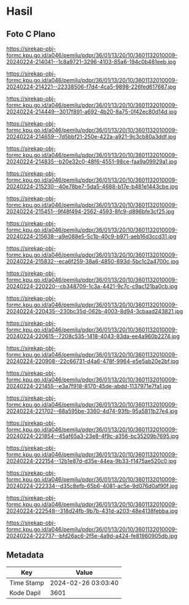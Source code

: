 # Hasil

## Foto C Plano

https://sirekap-obj-formc.kpu.go.id/a046/pemilu/pdpr/36/01/13/20/10/3601132010009-20240224-214041--1c8a9721-3296-4103-85a6-194c0b481eeb.jpg

https://sirekap-obj-formc.kpu.go.id/a046/pemilu/pdpr/36/01/13/20/10/3601132010009-20240224-214221--22338506-f7d4-4ca5-9898-226fed617687.jpg

https://sirekap-obj-formc.kpu.go.id/a046/pemilu/pdpr/36/01/13/20/10/3601132010009-20240224-214449--3017f891-a692-4b20-8a75-0f42ec80d14d.jpg

https://sirekap-obj-formc.kpu.go.id/a046/pemilu/pdpr/36/01/13/20/10/3601132010009-20240224-214659--7d5bbf21-250e-422a-a921-9c3cb80a3ddf.jpg

https://sirekap-obj-formc.kpu.go.id/a046/pemilu/pdpr/36/01/13/20/10/3601132010009-20240224-214835--b20e32c0-48f6-4551-98ce-faa9a09929a1.jpg

https://sirekap-obj-formc.kpu.go.id/a046/pemilu/pdpr/36/01/13/20/10/3601132010009-20240224-215230--40e78be7-5da5-4688-b17e-b481e1443cbe.jpg

https://sirekap-obj-formc.kpu.go.id/a046/pemilu/pdpr/36/01/13/20/10/3601132010009-20240224-215451--9f48f494-2562-4593-8fc9-d896bfe3cf25.jpg

https://sirekap-obj-formc.kpu.go.id/a046/pemilu/pdpr/36/01/13/20/10/3601132010009-20240224-215638--a9e088e5-5c1b-40c9-b971-aeb16d3ccd31.jpg

https://sirekap-obj-formc.kpu.go.id/a046/pemilu/pdpr/36/01/13/20/10/3601132010009-20240224-215832--eca6f259-38a6-4850-893d-5bc1c2a4700c.jpg

https://sirekap-obj-formc.kpu.go.id/a046/pemilu/pdpr/36/01/13/20/10/3601132010009-20240224-220220--cb348709-1c3a-4421-9c7c-c9ac121ba0cb.jpg

https://sirekap-obj-formc.kpu.go.id/a046/pemilu/pdpr/36/01/13/20/10/3601132010009-20240224-220435--230bc35d-062b-4003-8d94-3cbaad243821.jpg

https://sirekap-obj-formc.kpu.go.id/a046/pemilu/pdpr/36/01/13/20/10/3601132010009-20240224-220615--7208c535-1418-4043-83da-ee4a960b2274.jpg

https://sirekap-obj-formc.kpu.go.id/a046/pemilu/pdpr/36/01/13/20/10/3601132010009-20240224-220908--22c66731-d4a6-478f-9964-e5e5ab20e2bf.jpg

https://sirekap-obj-formc.kpu.go.id/a046/pemilu/pdpr/36/01/13/20/10/3601132010009-20240224-221455--e3a7f918-8170-45de-abdd-1137971e7fa1.jpg

https://sirekap-obj-formc.kpu.go.id/a046/pemilu/pdpr/36/01/13/20/10/3601132010009-20240224-221702--68a595be-3360-4d74-93fb-95a5811b27e4.jpg

https://sirekap-obj-formc.kpu.go.id/a046/pemilu/pdpr/36/01/13/20/10/3601132010009-20240224-221854--45af65a3-23e8-4f9c-a356-bc35209b7695.jpg

https://sirekap-obj-formc.kpu.go.id/a046/pemilu/pdpr/36/01/13/20/10/3601132010009-20240224-222154--12b1e87d-d35e-44ea-9b33-f1475ae520c0.jpg

https://sirekap-obj-formc.kpu.go.id/a046/pemilu/pdpr/36/01/13/20/10/3601132010009-20240224-222334--d35c8efb-65b6-4081-ac5e-9d076d0af90f.jpg

https://sirekap-obj-formc.kpu.go.id/a046/pemilu/pdpr/36/01/13/20/10/3601132010009-20240224-222548--318d24fb-9b7b-431d-a203-48e4138febba.jpg

https://sirekap-obj-formc.kpu.go.id/a046/pemilu/pdpr/36/01/13/20/10/3601132010009-20240224-222737--bfd26ac6-2f5e-4a9d-a424-fe81960905db.jpg


## Metadata

| Key        | Value               |
| ---------- | ------------------- |
| Time Stamp | 2024-02-26 03:03:40 |
| Kode Dapil | 3601                |



